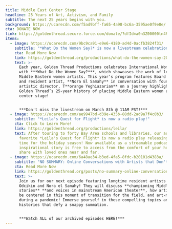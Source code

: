 ```yaml
---
title: Middle East Center Stage
headline: 25 Years of Art, Activism, and Family
subtitle: The next 25 years begins with you.
background: https://ucarecdn.com/f5ad9bff-fa65-4a98-bc6a-3595ae0f9e8e/
cta: DONATE NOW
link: https://goldenthread.secure.force.com/donate/?dfId=a0n3Z00000tn4RsQAI
items:
  - image: https://ucarecdn.com/9bc9ca91-e9e6-4180-ad4d-0acfb3824f31/
    subtitle: "*What Do the Women Say?* is now a livestream celebration!"
    cta: Read More Now
    link: https://goldenthread.org/productions/what-do-the-women-say-2021/
    text: >-
      Each year, Golden Thread Productions celebrates International Women’s Day
      with ***What Do the Women Say?***, which showcases the work of leading
      Middle Eastern women artists. This year’s program features Board president
      and resident artist, **Nora El Samahy** in conversation with founding
      artistic director, T**orange Yeghiazarian** on a journey highlighting
      Golden Thread’s 25-year history of placing Middle Eastern women artists
      center stage!


      ***Don't miss the livestream on March 8th @ 11AM PST!***
  - image: https://ucarecdn.com/ae9947bd-d39e-435b-88dd-2ad9a7f4c0b3/
    subtitle: "*Leila's Quest for Flight* is now a radio play!"
    cta: Click to Learn More!
    link: https://goldenthread.org/productions/leila/
    text: After touring to forty Bay Area schools and libraries, our audience
      favorite *Leila's Quest for Flight* is now a radio play releasing just in
      time for the holiday season! Now available as a streamable podcast, this
      inspirational story is free to access from the comfort of your home and to
      share with loved ones near and far.
  - image: https://ucarecdn.com/6a48ae34-b3ed-4fa5-8fdc-b20101d4383a/
    subtitle: "NO SUMMARY: Online Conversations with Artists that Don't Fit in a Box!"
    cta: Read More Now
    link: https://goldenthread.org/posts/no-summary-online-conversations-with-artists-the-dont-fit-in-a-box/
    text: >-
      Join us for our next episode featuring longtime resident artists Evren
      Odcikin and Nora el Samahy! They will discuss **championing Middle Eastern
      stories** **and voices in mainstream American theater**, how artists can
      be centered in this moment of transition for the field, and art-making
      during a pandemic! Immerse yourself in these compelling topics and
      histories that defy a snappy summation. 


      ***Watch ALL of our archived episodes HERE!***
---
```

